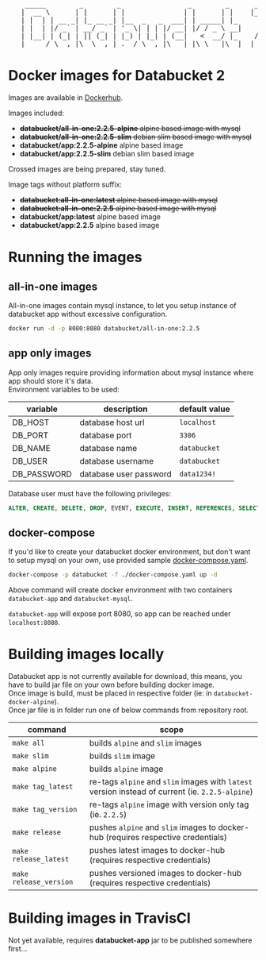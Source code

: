 <pre>
    _____        _        _                _        _      ___  
   |  __ \      | |      | |              | |      | |    |__ \  
   | |  | | __ _| |_ __ _| |__  _   _  ___| | _____| |_      ) |  
   | |  | |/ _` | __/ _` | '_ \| | | |/ __| |/ / _ \ __|    / /  
   | |__| | (_| | || (_| | |_) | |_| | (__|   <  __/ |_    / /_  
   |_____/ \__,_|\__\__,_|_.__/ \__,_|\___|_|\_\___|\__|  |____|  
</pre>

# Docker images for Databucket 2

Images are available in [Dockerhub](https://hub.docker.com/u/databucket).

Images included:

- ~~**databucket/all-in-one:2.2.5-alpine** alpine based image with mysql~~
- ~~**databucket/all-in-one:2.2.5-slim** debian slim based image with mysql~~
- **databucket/app:2.2.5-alpine** alpine based image
- **databucket/app:2.2.5-slim** debian slim based image

Crossed images are being prepared, stay tuned.

Image tags without platform suffix:

- ~~**databucket:all-in-one:latest** alpine based image with mysql~~
- ~~**databucket:all-in-one:2.2.5** alpine based image with mysql~~
- **databucket/app:latest** alpine based image
- **databucket/app:2.2.5** alpine based image

# Running the images

## all-in-one images

All-in-one images contain mysql instance, to let you setup instance of databucket app without excessive configuration.

```bash
docker run -d -p 8080:8080 databucket/all-in-one:2.2.5
```

## app only images

App only images require providing information about mysql instance where app should store it's data.  
Environment variables to be used:

|variable|description|default value|
|-|-|-|
|DB_HOST|database host url|`localhost`|
|DB_PORT|database port|`3306`|
|DB_NAME|database name|`databucket`|
|DB_USER|database username|`databucket`|
|DB_PASSWORD|database user password|`data1234!`|

Database user must have the following privileges: 

```sql
ALTER, CREATE, DELETE, DROP, EVENT, EXECUTE, INSERT, REFERENCES, SELECT, TRIGGER, UPDATE.
```

## docker-compose

If you'd like to create your databucket docker environment, but don't want to setup mysql on your own, use provided sample [docker-compose.yaml](./databucket-docker-compose/docker-compose.yaml).

```bash
docker-compose -p databucket -f ./docker-compose.yaml up -d
```

Above command will create docker environment with two containers `databucket-app` and `databucket-mysql`.

`databucket-app` will expose port 8080, so app can be reached under `localhost:8080`.

# Building images locally

Databucket app is not currently available for download, this means, you have to build jar file on your own before building docker image.  
Once image is build, must be placed in respective folder (ie: in `databucket-docker-alpine`).  
Once jar file is in folder run one of below commands from repository root.

|command|scope|
|-|-|
|`make all`|builds `alpine` and `slim` images|
|`make slim`|builds `slim` image|
|`make alpine`|builds `alpine` image|
|`make tag_latest`| re-tags `alpine` and `slim` images with `latest` version instead of current (ie. `2.2.5-alpine`)|
|`make tag_version`|re-tags `alpine` image with version only tag (ie. `2.2.5`)|
|`make release`|pushes `alpine` and `slim` images to docker-hub (requires respective credentials)|
|`make release_latest`|pushes latest images to docker-hub (requires respective credentials)|
|`make release_version`|pushes versioned images to docker-hub (requires respective credentials)|

# Building images in TravisCI

Not yet available, requires **databucket-app** jar to be published somewhere first...
